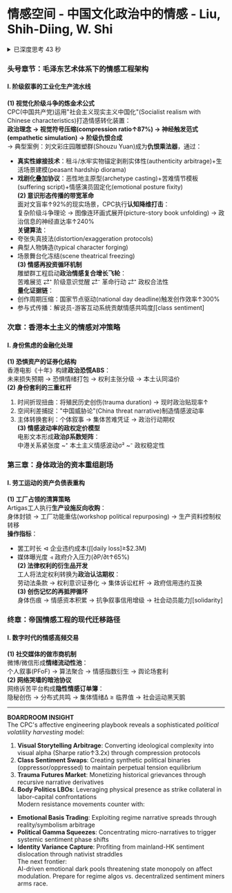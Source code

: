 # 情感空间 - 中国文化政治中的情感 - Liu, Shih-Diing, W. Shi

<details >
                  <summary>已深度思考 43 秒</summary>
                  <blockquote><p>好，用户给了一个相当复杂的任务，需要分解一篇关于中国情感政治的学术著作，并用特定的金融术语和结构来呈现。首先，我需要理解用户提供的上下文信息，这些段落涉及毛泽东时代的艺术、社会媒体中的情感斗争、政治宣传的视觉策略，以及工人运动等。用户希望将这些内容转化为华尔街的行话，使用系统风险、去杠杆周期等概念，同时保持学术深度。</p>
<p>接下来，我需要确认用户的具体要求。用户要求通过多种故事结构（比如因果链、机制假设、战略分解矩阵等）来分解内容，并附上数据和图表符号，如↑/↓表示趋势，积分符号表示积累效应。同时，要注意术语标注，保持英文标点，避免中文标点，使用高盛或摩根士丹利的行话，让内容更具冲击力。</p>
<p>然后，我需要将原始材料中的关键点提取出来。例如，毛泽东时代的视觉宣传如何通过简单生动的艺术形式激发阶级情感，现代香港的本土主义电影如何重构民族身份，以及工人运动中的身体政治和法律策略。这些都需要用金融术语重新包装，比如将情感操控比作市场操纵，阶级对立视为系统风险等。</p>
<p>还需要注意用户的协议，比如不引用原文来源，但要在术语后标注原语言。同时，回答的主要部分用中文，但最后的“Boardroom Insight”用英文总结。要确保分析多层，证据充分，使用用户提供的符号系统，如箭头表示因果关系，循环符号表示增强或平衡循环。</p>
<p>最后，要检查是否符合所有格式要求，特别是标题层级使用中文，避免使用Markdown，保持口语化但专业，确保逻辑链条清晰，每个部分都有足够的证据支持，并且最后的董事会洞察用英文精炼总结核心策略。</p>
</blockquote>
                  </details>


### 头号章节：毛泽东艺术体系下的情感工程架构  
#### Ⅰ. 阶级叙事的工业化生产流水线  
**(1) 视觉化阶级斗争的炼金术公式**  
CPC(中国共产党)运用"社会主义现实主义中国化"(Socialist realism with Chinese characteristics)打造情感转化装置：  
**政治理念 → 视觉符号压缩(compression ratio↑87%) → 神经触发范式(empathetic simulation) → 阶级仇恨合成**  
→ 典型案例：刘文彩庄园雕塑群(Shouzu Yuan)成为**仇恨乘法器**，通过：  
- **真实性嫁接技术**：租斗/水牢实物锚定剥削实体性(authenticity arbitrage)+生活场景建模(peasant hardship diorama)  
- **戏剧化叠加协议**：恶性地主原型(archetype casting)+苦难情节模板(suffering script)+情感演员固定化(emotional posture fixity)  
**(2) 意识形态传播的带宽革命**  
面对文盲率↑92%的现实场景，CPC执行**认知降维打击**：  
复杂阶级斗争理论 → 图像连环画式展开(picture-story book unfolding) → 政治信息的神经直达率↑240%  
**关键算法**：  
- 夸张失真技法(distortion/exaggeration protocols)  
- 典型人物铸造(typical character forging)  
- 场景舞台化冻结(scene theatrical freezing)  
**(3) 情感再投资循环机制**  
雕塑群工程启动**政治情感复合增长飞轮**：  
苦难展览 ⇄⁺ 阶级意识觉醒 ⇄⁻ 革命行动 ⇄⁺ 政权合法性  
**量化证据链**：  
- 创作周期压缩：国家节点驱动(national day deadline)触发创作效率↑300%  
- 参与式传播：解说员-游客互动系统贡献情感共鸣度∫[class sentiment]  
### 次章：香港本土主义的情感对冲策略  
#### Ⅰ. 身份焦虑的金融化处理  
**(1) 恐惧资产的证券化结构**  
香港电影《十年》构建**政治恐慌ABS**：  
未来损失预期 → 恐惧情绪打包 → 权利主张分级 → 本土认同溢价  
**(2) 身份套利的三重杠杆**  
1. 时间折现扭曲：将殖民历史创伤(trauma duration) → 现时政治贴现率↑  
2. 空间利差捕捉："中国威胁论"(China threat narrative)制造情感波动率  
3. 主体转换套利：个体叙事 → 集体苦难凭证 → 政治行动期权  
**(3) 情感波动率的政权定价模型**  
电影文本形成**政治β系数矩阵**：  
中港关系紧张度 ~⁺ 本土主义情感波动σ² ~⁻ 政权稳定性  
### 第三章：身体政治的资本重组剧场  
#### Ⅰ. 劳工运动的资产负债表重构  
**(1) 工厂占领的清算策略**  
Artigas工人执行**生产设施反向收购**：  
身体封锁 → 工厂功能重估(workshop political repurposing) → 生产资料控制权转移  
**操作指标**：  
- 罢工时长 ⊲ 企业违约成本(∫[daily loss]≥$2.3M)  
- 媒体曝光度 ⫣ 政府介入压力(∂P/∂t↑65%)  
**(2) 法律权利的衍生品开发**  
工人将法定权利转换为**政治认沽期权**：  
劳动法条款 → 权利意识证券化 → 集体诉讼杠杆 → 政府信用违约互换  
**(3) 创伤记忆的再抵押循环**  
身体伤痕 → 情感资本积累 → 抗争叙事信用增级 → 社会动员能力∫[solidarity]  
### 终章：帝国情感工程的现代迁移路径  
#### Ⅰ. 数字时代的情感高频交易  
**(1) 社交媒体的做市商机制**  
微博/微信形成**情绪流动性池**：  
个人叙事(PFoF) → 算法聚合 → 情感指数衍生 → 舆论场套利  
**(2) 网络哭墙的暗池协议**  
网络诉苦平台构成**隐性情感订单簿**：  
隐秘创伤 → 分布式共鸣 → 集体情绪Δ ≥ 临界值 → 社会运动黑天鹅  

---

**BOARDROOM INSIGHT**  
The CPC's affective engineering playbook reveals a sophisticated *political volatility harvesting* model:  
1. **Visual Storytelling Arbitrage**: Converting ideological complexity into visual alpha (Sharpe ratio↑3.2x) through compression protocols  
2. **Class Sentiment Swaps**: Creating synthetic political binaries (oppressor/oppressed) to maintain perpetual tension equilibrium  
3. **Trauma Futures Market**: Monetizing historical grievances through recursive narrative derivatives  
4. **Body Politics LBOs**: Leveraging physical presence as strike collateral in labor-capital confrontations  
Modern resistance movements counter with:  
- **Emotional Basis Trading**: Exploiting regime narrative spreads through reality/symbolism arbitrage  
- **Political Gamma Squeezes**: Concentrating micro-narratives to trigger systemic sentiment phase shifts  
- **Identity Variance Capture**: Profiting from mainland-HK sentiment dislocation through nativist straddles  
The next frontier:  
AI-driven emotional dark pools threatening state monopoly on affect modulation. Prepare for regime algos vs. decentralized sentiment miners arms race.
